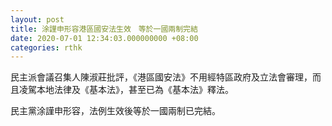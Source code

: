 ```yaml
---
layout: post
title: 涂謹申形容港區國安法生效　等於一國兩制完結
date: 2020-07-01 12:34:03.000000000 +08:00
categories: rthk
---
```


民主派會議召集人陳淑莊批評，《港區國安法》不用經特區政府及立法會審理，而且凌駕本地法律及《基本法》，甚至已為《基本法》釋法。

民主黨涂謹申形容，法例生效後等於一國兩制已完結。
